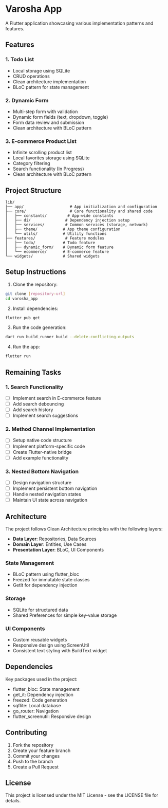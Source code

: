 # Varosha App

A Flutter application showcasing various implementation patterns and features.

## Features

### 1. Todo List
- Local storage using SQLite
- CRUD operations
- Clean architecture implementation
- BLoC pattern for state management

### 2. Dynamic Form
- Multi-step form with validation
- Dynamic form fields (text, dropdown, toggle)
- Form data review and submission
- Clean architecture with BLoC pattern

### 3. E-commerce Product List
- Infinite scrolling product list
- Local favorites storage using SQLite
- Category filtering
- Search functionality (In Progress)
- Clean architecture with BLoC pattern

## Project Structure

```
lib/
├── app/                    # App initialization and configuration
├── core/                   # Core functionality and shared code
│   ├── constants/         # App-wide constants
│   ├── di/               # Dependency injection setup
│   ├── services/         # Common services (storage, network)
│   ├── theme/           # App theme configuration
│   └── utils/           # Utility functions
├── features/             # Feature modules
│   ├── todo/            # Todo feature
│   ├── dynamic_form/    # Dynamic form feature
│   └── ecommerce/       # E-commerce feature
└── widgets/             # Shared widgets
```

## Setup Instructions

1. Clone the repository:
```bash
git clone [repository-url]
cd varosha_app
```

2. Install dependencies:
```bash
flutter pub get
```

3. Run the code generation:
```bash
dart run build_runner build --delete-conflicting-outputs
```

4. Run the app:
```bash
flutter run
```

## Remaining Tasks

### 1. Search Functionality
- [ ] Implement search in E-commerce feature
- [ ] Add search debouncing
- [ ] Add search history
- [ ] Implement search suggestions

### 2. Method Channel Implementation
- [ ] Setup native code structure
- [ ] Implement platform-specific code
- [ ] Create Flutter-native bridge
- [ ] Add example functionality

### 3. Nested Bottom Navigation
- [ ] Design navigation structure
- [ ] Implement persistent bottom navigation
- [ ] Handle nested navigation states
- [ ] Maintain UI state across navigation

## Architecture

The project follows Clean Architecture principles with the following layers:
- **Data Layer**: Repositories, Data Sources
- **Domain Layer**: Entities, Use Cases
- **Presentation Layer**: BLoC, UI Components

### State Management
- BLoC pattern using flutter_bloc
- Freezed for immutable state classes
- GetIt for dependency injection

### Storage
- SQLite for structured data
- Shared Preferences for simple key-value storage

### UI Components
- Custom reusable widgets
- Responsive design using ScreenUtil
- Consistent text styling with BuildText widget

## Dependencies

Key packages used in the project:
- flutter_bloc: State management
- get_it: Dependency injection
- freezed: Code generation
- sqflite: Local database
- go_router: Navigation
- flutter_screenutil: Responsive design

## Contributing

1. Fork the repository
2. Create your feature branch
3. Commit your changes
4. Push to the branch
5. Create a Pull Request

## License

This project is licensed under the MIT License - see the LICENSE file for details.
